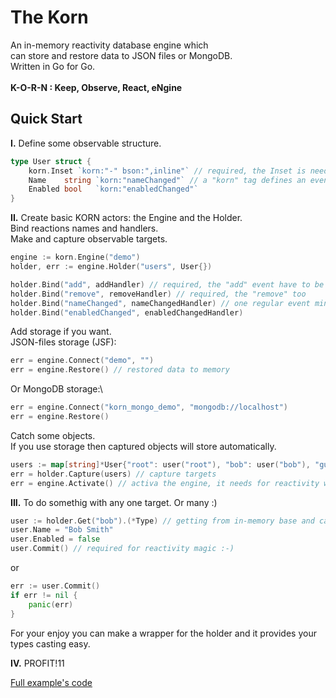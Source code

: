 # The Korn

An in-memory reactivity database engine which\
can store and restore data to JSON files or MongoDB.\
Written in Go for Go.\
\
**K-O-R-N : Keep, Observe, React, eNgine**


## Quick Start

**I.** Define some observable structure.
   
```go
type User struct {
    korn.Inset `korn:"-" bson:",inline"` // required, the Inset is needed for communication between the Engine and current object
    Name    string `korn:"nameChanged"` // a "korn" tag defines an event name which will be invoked after changing
    Enabled bool   `korn:"enabledChanged"`
}
```

**II.** Create basic KORN actors: the Engine and the Holder.\
Bind reactions names and handlers.\
Make and capture observable targets.

```go
engine := korn.Engine("demo")
holder, err := engine.Holder("users", User{})

holder.Bind("add", addHandler) // required, the "add" event have to be defined
holder.Bind("remove", removeHandler) // required, the "remove" too
holder.Bind("nameChanged", nameChangedHandler) // one regular event minimum requried
holder.Bind("enabledChanged", enabledChangedHandler)
```

Add storage if you want.\
JSON-files storage (JSF):
```go
err = engine.Connect("demo", "") 
err = engine.Restore() // restored data to memory
```
Or MongoDB storage:\
```go
err = engine.Connect("korn_mongo_demo", "mongodb://localhost") 
err = engine.Restore()
```

Catch some objects.\
If you use storage then captured objects will store automatically.
```go
users := map[string]*User{"root": user("root"), "bob": user("bob"), "guest": nil}
err = holder.Capture(users) // capture targets
err = engine.Activate() // activa the engine, it needs for reactivity works
```

**III.** To do somethig with any one target. Or many :)

```go
user := holder.Get("bob").(*Type) // getting from in-memory base and cast to origin type pointer
user.Name = "Bob Smith"
user.Enabled = false
user.Commit() // required for reactivity magic :-)
```
or
```go
err := user.Commit() 
if err != nil {
    panic(err)
}
```
For your enjoy you can make a wrapper for the holder and it provides your types casting easy. 

**IV.** PROFIT!11

[Full example's code](https://github.com/en-v/korn/blob/main/examples/example.go)
